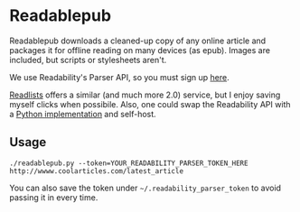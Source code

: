 # Readablepub

Readablepub downloads a cleaned-up copy of any online article and packages it
for offline reading on many devices (as epub). Images are included, but
scripts or stylesheets aren't.

We use Readability's Parser API, so you must sign up
[here](https://www.readability.com/developers/api).

[Readlists](http://readlists.com) offers a similar (and much more 2.0) service, but I enjoy saving myself clicks when possibile. Also, one could swap the Readability API with a [Python implementation](https://github.com/buriy/python-readability) and self-host.

## Usage

```
./readablepub.py --token=YOUR_READABILITY_PARSER_TOKEN_HERE http://wwww.coolarticles.com/latest_article
```

You can also save the token under `~/.readability_parser_token` to avoid passing it in every time.
